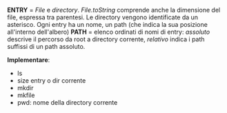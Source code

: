 **ENTRY** = *File* e *directory*. 
*File.toString* comprende anche la dimensione del file, espressa tra parentesi. Le directory vengono identificate da un asterisco.
Ogni entry ha un nome, un path (che indica la sua posizione all'interno dell'albero)
**PATH** = elenco ordinati di nomi di entry: *assoluto* descrive il percorso da root a directory corrente, *relativo* indica i path suffissi di un path assoluto.

**Implementare**:
- ls 
- size entry o dir corrente
- mkdir
- mkfile
- pwd: nome della directory corrente    


